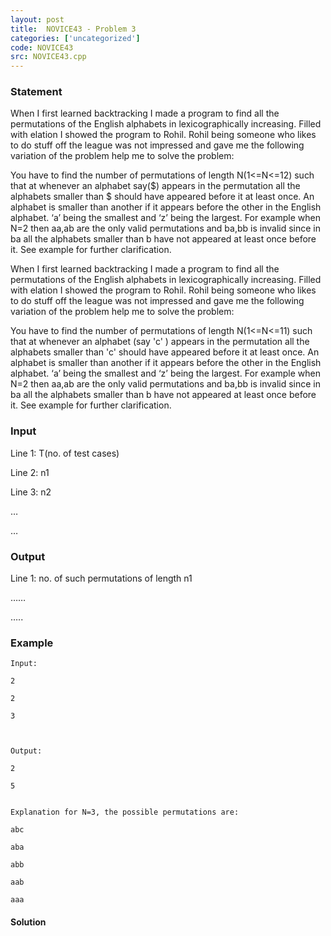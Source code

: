 ```yaml
---
layout: post
title:  NOVICE43 - Problem 3
categories: ['uncategorized']
code: NOVICE43
src: NOVICE43.cpp
---
```


### **Statement**

When I first learned backtracking I made a program to find all the
permutations of the English alphabets in lexicographically increasing. Filled
with elation I showed the program to Rohil. Rohil being someone who likes to
do stuff off the league was not impressed and gave me the following variation
of the problem help me to solve the problem:

You have to find the number of permutations of length N(1<=N<=12) such that at
whenever an alphabet say($) appears in the permutation all the alphabets
smaller than $ should have appeared before it at least once. An alphabet is
smaller than another if it appears before the other in the English alphabet.
‘a’ being the smallest and ‘z’ being the largest. For example when N=2 then
aa,ab are the only valid permutations and ba,bb is invalid since in ba all the
alphabets smaller than b have not appeared at least once before it. See
example for further clarification.

When I first learned backtracking I made a program to find all the
permutations of the English alphabets in lexicographically increasing. Filled
with elation I showed the program to Rohil. Rohil being someone who likes to
do stuff off the league was not impressed and gave me the following variation
of the problem help me to solve the problem:

You have to find the number of permutations of length N(1<=N<=11) such that at
whenever an alphabet (say 'c' ) appears in the permutation all the alphabets
smaller than 'c' should have appeared before it at least once. An alphabet is
smaller than another if it appears before the other in the English alphabet.
‘a’ being the smallest and ‘z’ being the largest. For example when N=2 then
aa,ab are the only valid permutations and ba,bb is invalid since in ba all the
alphabets smaller than b have not appeared at least once before it. See
example for further clarification.

### Input

Line 1: T(no. of test cases)

Line 2: n1

Line 3: n2

…

…

### Output

Line 1: no. of such permutations of length n1

……

…..

### Example

    
    
    Input:
    2
    2
    3
    
    Output:
    2
    5
    
    
    Explanation for N=3, the possible permutations are:
    abc
    aba
    abb
    aab
    aaa



#### **Solution**



